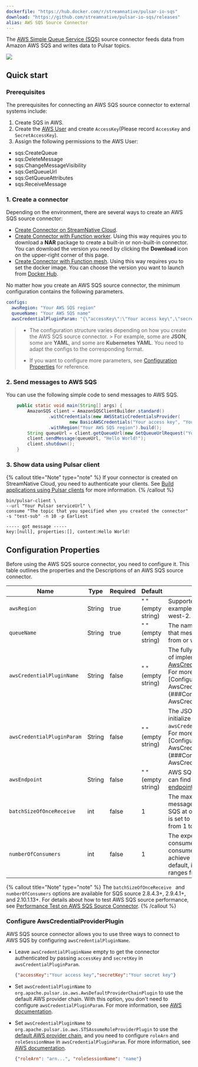 ```yaml
---
dockerfile: "https://hub.docker.com/r/streamnative/pulsar-io-sqs"
download: "https://github.com/streamnative/pulsar-io-sqs/releases"
alias: AWS SQS Source Connector
---
```


The [AWS Simple Queue Service (SQS)](https://aws.amazon.com/sqs/?nc1=h_ls) source connector feeds data from Amazon AWS SQS and writes data to Pulsar topics.

![](/docs/sqs-source.png)

## Quick start

### Prerequisites

The prerequisites for connecting an AWS SQS source connector to external systems include:

1. Create SQS in AWS.
2. Create the [AWS User](https://docs.aws.amazon.com/IAM/latest/UserGuide/id_users_create.html) and create `AccessKey`(Please record `AccessKey` and `SecretAccessKey`).
3. Assign the following permissions to the AWS User:
- sqs:CreateQueue
- sqs:DeleteMessage
- sqs:ChangeMessageVisibility
- sqs:GetQueueUrl
- sqs:GetQueueAttributes
- sqs:ReceiveMessage


### 1. Create a connector

Depending on the environment, there are several ways to create an AWS SQS source connector:

- [Create Connector on StreamNative Cloud](https://docs.streamnative.io/docs/connector-create).
- [Create Connector with Function worker](https://pulsar.apache.org/docs/3.0.x/io-quickstart/).
  Using this way requires you to download a **NAR** package to create a built-in or non-built-in connector. You can download the version you need by clicking the **Download** icon on the upper-right corner of this page.
- [Create Connector with Function mesh](https://functionmesh.io/docs/connectors/run-connector).
  Using this way requires you to set the docker image. You can choose the version you want to launch from [Docker Hub](https://hub.docker.com/r/streamnative/pulsar-io-sqs/tags).

No matter how you create an AWS SQS source connector, the minimum configuration contains the following parameters.

```yaml
configs:
  awsRegion: "Your AWS SQS region"
  queueName: "Your AWS SQS name"
  awsCredentialPluginParam: "{\"accessKey\":\"Your access key\",\"secretKey\":\"Your secret key\"}"
```
> * The configuration structure varies depending on how you create the AWS SQS source connector.
    >  For example, some are **JSON**, some are **YAML**, and some are **Kubernetes YAML**. You need to adapt the configs to the corresponding format.
>
> * If you want to configure more parameters, see [Configuration Properties](#configuration-properties) for reference.

### 2. Send messages to AWS SQS
You can use the following simple code to send messages to AWS SQS.
``` java
    public static void main(String[] args) {
        AmazonSQS client = AmazonSQSClientBuilder.standard()
                .withCredentials(new AWSStaticCredentialsProvider(
                        new BasicAWSCredentials("Your access key", "Your secret key")))
                .withRegion("Your AWS SQS region").build();
        String queueUrl = client.getQueueUrl(new GetQueueUrlRequest("Your SQS name")).getQueueUrl();
        client.sendMessage(queueUrl, "Hello World!");
        client.shutdown();
    }
```

### 3. Show data using Pulsar client

{% callout title="Note" type="note" %}
If your connector is created on StreamNative Cloud, you need to authenticate your clients. See [Build applications using Pulsar clients](https://docs.streamnative.io/docs/qs-connect#jumpstart-for-beginners) for more information.
{% /callout %}

``` shell
bin/pulsar-client \
--url "Your Pulsar serviceUrl" \
consume "The topic that you specified when you created the connector" -s "test-sub" -n 10 -p Earliest

----- got message -----
key:[null], properties:[], content:Hello World!
```

## Configuration Properties

Before using the AWS SQS source connector, you need to configure it. This table outlines the properties and the
Descriptions of an AWS SQS source connector.

| Name                       | Type   | Required | Default            | Description                                                                                                                                                                                                                                                                                                                                                  |
|----------------------------|--------|----------|--------------------|--------------------------------------------------------------------------------------------------------------------------------------------------------------------------------------------------------------------------------------------------------------------------------------------------------------------------------------------------------------|
| `awsRegion`                | String | true     | " " (empty string) | Supported AWS region. For example, us-west-1, us-west-2.                                                                                                                                                                                                                                                                                                     |
| `queueName`                | String | true     | " " (empty string) | The name of the SQS queue that messages should be read from or written to.                                                                                                                                                                                                                                                                                       |
| `awsCredentialPluginName`  | String | false    | " " (empty string) | The fully-qualified class name of implementation of [AwsCredentialProviderPlugin](https://github.com/apache/pulsar/blob/master/pulsar-io/aws/src/main/java/org/apache/pulsar/io/aws/AwsCredentialProviderPlugin.java). For more information, see [Configure AwsCredentialProviderPlugin](###Configure AwsCredentialProviderPlugin). |
| `awsCredentialPluginParam` | String | false    | " " (empty string) | The JSON parameter to initialize `awsCredentialsProviderPlugin`. For more information, see [Configure AwsCredentialProviderPlugin](###Configure AwsCredentialProviderPlugin). |
| `awsEndpoint`              | String | false    | " " (empty string) | AWS SQS end-point URL. You can find it at [AWS SQS Service endpoints](https://docs.aws.amazon.com/general/latest/gr/sqs-service.html#sqs_region).                                                                                                                                                                                                                                 |
| `batchSizeOfOnceReceive`   | int    | false    | 1                  | The maximum number of messages that are pulled from SQS at one time. By default, it is set to 1. The value ranges from 1 to 10.                                                                                                                                                                                                                                                         |
| `numberOfConsumers`        | int    | false    | 1                  | The expected numbers of consumers. You can scale consumers horizontally to achieve high throughput. By default, it is set to 1. The value ranges from 1 to 50.                                                                                                                                                                                                       |

{% callout title="Note" type="note" %}
The `batchSizeOfOnceReceive ` and `numberOfConsumers` options are available for SQS source 2.8.4.3+, 2.9.4.1+, and 2.10.1.13+. For details about how to test AWS SQS source performance, see [Performance Test on AWS SQS Source Connector](https://github.com/streamnative/pulsar-io-sqs/blob/master/docs/source_performance_test.md).
{% /callout %}

### Configure AwsCredentialProviderPlugin

AWS SQS source connector allows you to use three ways to connect to AWS SQS by configuring `awsCredentialPluginName`.

- Leave `awsCredentialPluginName` empty to get the connector authenticated by passing `accessKey` and `secretKey` in `awsCredentialPluginParam`.

  ```json
  {"accessKey":"Your access key","secretKey":"Your secret key"}
  ```

- Set `awsCredentialPluginName` to `org.apache.pulsar.io.aws.AwsDefaultProviderChainPlugin` to use the default AWS provider chain. With this option, you don't need to configure `awsCredentialPluginParam`. For more information, see [AWS documentation](https://docs.aws.amazon.com/sdk-for-java/v1/developer-guide/credentials.html#credentials-default).

- Set `awsCredentialPluginName` to `org.apache.pulsar.io.aws.STSAssumeRoleProviderPlugin` to use the [default AWS provider chain](https://docs.aws.amazon.com/sdk-for-java/v1/developer-guide/credentials.html#credentials-default), and you need to configure `roleArn` and `roleSessionNmae` in `awsCredentialPluginParam`. For more information, see [AWS documentation](https://docs.aws.amazon.com/STS/latest/APIReference/API_AssumeRole.html).

  ```json
  {"roleArn": "arn...", "roleSessionName": "name"}
  ```